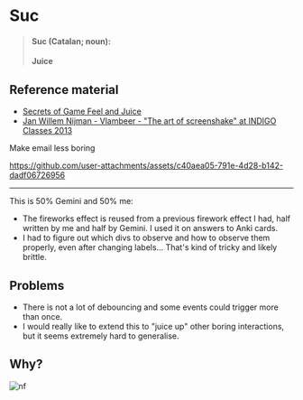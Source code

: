 # Suc

> #### Suc (Catalan; noun):
>
> **Juice**

## Reference material

- [Secrets of Game Feel and Juice](https://www.youtube.com/watch?v=216_5nu4aVQ)
- [Jan Willem Nijman - Vlambeer - "The art of screenshake" at INDIGO Classes 2013](https://www.youtube.com/watch?v=AJdEqssNZ-U)

Make email less boring

https://github.com/user-attachments/assets/c40aea05-791e-4d28-b142-dadf06726956

---

This is 50% Gemini and 50% me:

- The fireworks effect is reused from a previous firework effect I had, half written by me and half by Gemini. I used it on answers to Anki cards.
- I had to figure out which divs to observe and how to observe them properly, even after changing labels… That's kind of tricky and likely brittle.

## Problems

- There is not a lot of debouncing and some events could trigger more than once.
- I would really like to extend this to "juice up" other boring interactions, but it seems extremely hard to generalise.

## Why?

![nf](https://github.com/user-attachments/assets/5daa2e35-08af-4d7e-ac80-f195886168e0)
